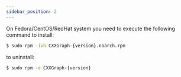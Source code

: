 ```yaml
---
sidebar_position: 2
---
```


On Fedora/CentOS/RedHat system you need to execute the following command to install:

```bash
$ sudo rpm -ivh CXXGraph-{version}.noarch.rpm
```

to uninstall:

```bash
$ sudo rpm -e CXXGraph-{version}
```
